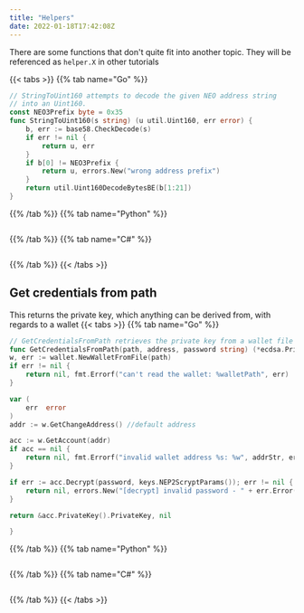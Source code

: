 ```yaml
---
title: "Helpers"
date: 2022-01-18T17:42:08Z
---
```


There are some functions that don't quite fit into another topic. They will be referenced as `helper.X` in other tutorials

{{< tabs >}}
{{% tab name="Go" %}}
```go
// StringToUint160 attempts to decode the given NEO address string
// into an Uint160.
const NEO3Prefix byte = 0x35
func StringToUint160(s string) (u util.Uint160, err error) {
    b, err := base58.CheckDecode(s)
    if err != nil {
        return u, err
    }
    if b[0] != NEO3Prefix {
        return u, errors.New("wrong address prefix")
    }
    return util.Uint160DecodeBytesBE(b[1:21])
}
```
{{% /tab %}}
{{% tab name="Python" %}}
```python

```
{{% /tab %}}
{{% tab name="C#" %}}
```c#

```
{{% /tab %}}
{{< /tabs >}}

## Get credentials from path

This returns the private key, which anything can be derived from, with regards to a wallet
{{< tabs >}}
{{% tab name="Go" %}}
```go
// GetCredentialsFromPath retrieves the private key from a wallet file 
func GetCredentialsFromPath(path, address, password string) (*ecdsa.PrivateKey, error) {
w, err := wallet.NewWalletFromFile(path)
if err != nil {
    return nil, fmt.Errorf("can't read the wallet: %walletPath", err)
}

var (
    err  error
)
addr := w.GetChangeAddress() //default address

acc := w.GetAccount(addr)
if acc == nil {
    return nil, fmt.Errorf("invalid wallet address %s: %w", addrStr, err)
}

if err := acc.Decrypt(password, keys.NEP2ScryptParams()); err != nil {
    return nil, errors.New("[decrypt] invalid password - " + err.Error())
}

return &acc.PrivateKey().PrivateKey, nil

}
```
{{% /tab %}}
{{% tab name="Python" %}}
```python

```
{{% /tab %}}
{{% tab name="C#" %}}
```c#

```
{{% /tab %}}
{{< /tabs >}}

